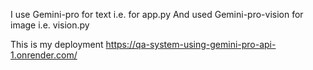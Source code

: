 I use Gemini-pro for text i.e. for app.py
And used Gemini-pro-vision for image i.e. vision.py

This is my deployment
https://qa-system-using-gemini-pro-api-1.onrender.com/